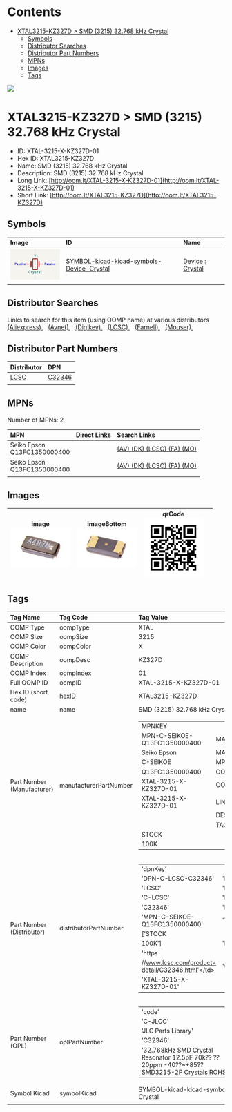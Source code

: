 



Contents
========

* [XTAL3215-KZ327D > SMD (3215) 32.768 kHz Crystal](#xtal3215-kz327d--smd-3215-32768-khz-crystal)
	* [Symbols](#symbols)
	* [Distributor Searches](#distributor-searches)
	* [Distributor Part Numbers](#distributor-part-numbers)
	* [MPNs](#mpns)
	* [Images](#images)
	* [Tags](#tags)
  
![][im]
# XTAL3215-KZ327D > SMD (3215) 32.768 kHz Crystal

- ID: XTAL-3215-X-KZ327D-01
- Hex ID: XTAL3215-KZ327D
- Name: SMD (3215) 32.768 kHz Crystal
- Description: SMD (3215) 32.768 kHz Crystal
- Long Link: [http://oom.lt/XTAL-3215-X-KZ327D-01](http://oom.lt/XTAL-3215-X-KZ327D-01)
- Short Link: [http://oom.lt/XTAL3215-KZ327D](http://oom.lt/XTAL3215-KZ327D)

## Symbols
  

|Image|ID|Name|
| :--- | :--- | :--- |
|[![](https://raw.githubusercontent.com/oomlout/oomlout_OOMP_eda_V2/main/SYMBOL/kicad/kicad-symbols/Device/Crystal/image_140.png)](https://github.com/oomlout/oomlout_OOMP_eda_V2/tree/main/SYMBOL/kicad/kicad-symbols/Device/Crystal/)|[SYMBOL-kicad-kicad-symbols-Device-Crystal](https://github.com/oomlout/oomlout_OOMP_eda_V2/tree/main/SYMBOL/kicad/kicad-symbols/Device/Crystal/)|[Device : Crystal](https://github.com/oomlout/oomlout_OOMP_eda_V2/tree/main/SYMBOL/kicad/kicad-symbols/Device/Crystal/)|
||||

## Distributor Searches
  
Links to search for this item (using OOMP name) at various distributors  
[(Aliexpress) ](https://www.aliexpress.com/wholesale?SearchText=1117SMD+3215+32.768+kHz+Crystal)&nbsp;&nbsp;&nbsp;[(Avnet) ](https://www.avnet.com/shop/us/search/SMD+3215+32.768+kHz+Crystal)&nbsp;&nbsp;&nbsp;[(Digikey) ](https://www.digikey.co.uk/en/products/result?s=SMD+3215+32.768+kHz+Crystal)&nbsp;&nbsp;&nbsp;[(LCSC) ](https://www.lcsc.com/search?q=SMD+3215+32.768+kHz+Crystal)&nbsp;&nbsp;&nbsp;[(Farnell) ](https://uk.farnell.com/search?st=SMD+3215+32.768+kHz+Crystal)&nbsp;&nbsp;&nbsp;[(Mouser) ](https://www.mouser.com/c/?q=SMD+3215+32.768+kHz+Crystal)&nbsp;&nbsp;&nbsp;
## Distributor Part Numbers
  

|Distributor|DPN|
| :--- | :--- |
|[LCSC](https://www.lcsc.com/product-detail/C32346.html)|[C32346](https://www.lcsc.com/product-detail/C32346.html)|
|||

## MPNs
  
Number of MPNs: 2  

|MPN|Direct Links|Search Links|
| :--- | :--- | :--- |
|Seiko Epson<br>Q13FC1350000400||[(AV) ](https://www.avnet.com/shop/us/search/Q13FC1350000400)[(DK) ](https://www.digikey.co.uk/products/en?keywords=Q13FC1350000400)[(LCSC) ](https://www.lcsc.com/search?q=Q13FC1350000400)[(FA) ](https://uk.farnell.com/search?st=Q13FC1350000400)[(MO) ](https://www.mouser.com/c/?q=Q13FC1350000400)|
|Seiko Epson<br>Q13FC1350000400||[(AV) ](https://www.avnet.com/shop/us/search/Q13FC1350000400)[(DK) ](https://www.digikey.co.uk/products/en?keywords=Q13FC1350000400)[(LCSC) ](https://www.lcsc.com/search?q=Q13FC1350000400)[(FA) ](https://uk.farnell.com/search?st=Q13FC1350000400)[(MO) ](https://www.mouser.com/c/?q=Q13FC1350000400)|
||||

## Images
  

|image<br>[![](https://raw.githubusercontent.com/oomlout/oomlout_OOMP_parts_V2/main/XTAL/3215/X/KZ327D/01/image_140.jpg)](https://github.com/oomlout/oomlout_OOMP_parts_V2/tree/main/XTAL/3215/X/KZ327D/01/image.jpg)|imageBottom<br>[![](https://raw.githubusercontent.com/oomlout/oomlout_OOMP_parts_V2/main/XTAL/3215/X/KZ327D/01/image_BOTTOM_140.jpg)](https://github.com/oomlout/oomlout_OOMP_parts_V2/tree/main/XTAL/3215/X/KZ327D/01/image_BOTTOM.jpg)|qrCode<br>[![](https://raw.githubusercontent.com/oomlout/oomlout_OOMP_parts_V2/main/XTAL/3215/X/KZ327D/01/qrCode_140.png)](https://github.com/oomlout/oomlout_OOMP_parts_V2/tree/main/XTAL/3215/X/KZ327D/01/qrCode.png)||
| :---: | :---: | :---: | :---: |

## Tags
  

|Tag Name|Tag Code|Tag Value|
| :--- | :--- | :--- |
|OOMP Type|oompType|XTAL|
|OOMP Size|oompSize|3215|
|OOMP Color|oompColor|X|
|OOMP Description|oompDesc|KZ327D|
|OOMP Index|oompIndex|01|
|Full OOMP ID|oompID|XTAL-3215-X-KZ327D-01|
|Hex ID (short code)|hexID|XTAL3215-KZ327D|
|name|name|SMD (3215) 32.768 kHz Crystal|
|Part Number (Manufacturer)|manufacturerPartNumber|<table><tr><td>MPNKEY</td></tr><tr><td> MPN-C-SEIKOE-Q13FC1350000400</td><td> MANUFACTURER</td></tr><tr><td> Seiko Epson</td><td> MANUCODE</td></tr><tr><td> C-SEIKOE</td><td> MPN</td></tr><tr><td> Q13FC1350000400</td><td> OOMPIDPARTIAL</td></tr><tr><td> XTAL-3215-X-KZ327D-01</td><td> OOMPID</td></tr><tr><td> XTAL-3215-X-KZ327D-01</td><td> LINK</td></tr><tr><td> </td><td> DESCRIPTION</td></tr><tr><td> </td><td> TAGS</td></tr><tr><td> STOCK</td></tr><tr><td>100K</td></tr></table></td><td> <table><tr><td>MPNKEY</td></tr><tr><td> MPN-C-SEIKOE-Q13FC1350000400</td><td> MANUFACTURER</td></tr><tr><td> Seiko Epson</td><td> MANUCODE</td></tr><tr><td> C-SEIKOE</td><td> MPN</td></tr><tr><td> Q13FC1350000400</td><td> OOMPIDPARTIAL</td></tr><tr><td> XTAL-3215-X-KZ327D-01</td><td> OOMPID</td></tr><tr><td> XTAL-3215-X-KZ327D-01</td><td> LINK</td></tr><tr><td> </td><td> DESCRIPTION</td></tr><tr><td> </td><td> TAGS</td></tr><tr><td> STOCK</td></tr><tr><td>100K</td></tr></table>|
|Part Number (Distributor)|distributorPartNumber|<table><tr><td>'dpnKey'</td></tr><tr><td> 'DPN-C-LCSC-C32346'</td><td> 'DISTRIBUTOR'</td></tr><tr><td> 'LCSC'</td><td> 'DISTRCODE'</td></tr><tr><td> 'C-LCSC'</td><td> 'DPN'</td></tr><tr><td> 'C32346'</td><td> 'MPN'</td></tr><tr><td> 'MPN-C-SEIKOE-Q13FC1350000400'</td><td> 'TAGS'</td></tr><tr><td> ['STOCK</td></tr><tr><td>100K']</td><td> 'LINK'</td></tr><tr><td> 'https</td></tr><tr><td>//www.lcsc.com/product-detail/C32346.html'</td><td> 'OOMPID'</td></tr><tr><td> 'XTAL-3215-X-KZ327D-01'</td></tr></table>|
|Part Number (OPL)|oplPartNumber|<table><tr><td>'code'</td></tr><tr><td> 'C-JLCC'</td><td> 'name'</td></tr><tr><td> 'JLC Parts Library'</td><td> 'partID'</td></tr><tr><td> 'C32346'</td><td> 'partName'</td></tr><tr><td> '32.768kHz SMD Crystal Resonator 12.5pF 70k?? ??20ppm -40??~+85?? SMD3215-2P  Crystals ROHS'</td></tr></table>|
|Symbol Kicad|symbolKicad|SYMBOL-kicad-kicad-symbols-Device-Crystal|
||||



[im]: image_450.jpg
